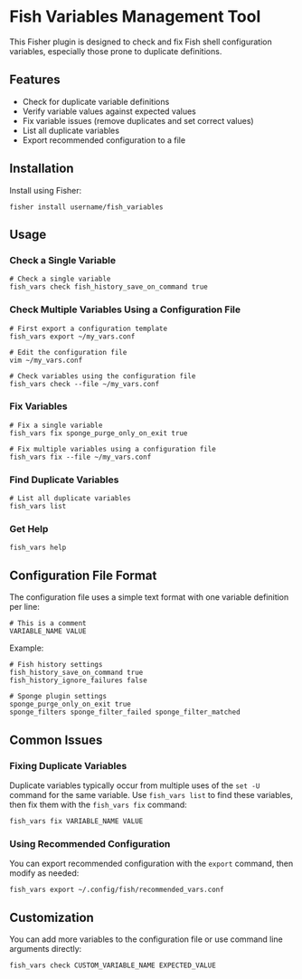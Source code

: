 # Fish Variables Management Tool

This Fisher plugin is designed to check and fix Fish shell configuration variables, especially those prone to duplicate definitions.

## Features

- Check for duplicate variable definitions
- Verify variable values against expected values
- Fix variable issues (remove duplicates and set correct values)
- List all duplicate variables
- Export recommended configuration to a file

## Installation

Install using Fisher:

```fish
fisher install username/fish_variables
```

## Usage

### Check a Single Variable

```fish
# Check a single variable
fish_vars check fish_history_save_on_command true
```

### Check Multiple Variables Using a Configuration File

```fish
# First export a configuration template
fish_vars export ~/my_vars.conf

# Edit the configuration file
vim ~/my_vars.conf

# Check variables using the configuration file
fish_vars check --file ~/my_vars.conf
```

### Fix Variables

```fish
# Fix a single variable
fish_vars fix sponge_purge_only_on_exit true

# Fix multiple variables using a configuration file
fish_vars fix --file ~/my_vars.conf
```

### Find Duplicate Variables

```fish
# List all duplicate variables
fish_vars list
```

### Get Help

```fish
fish_vars help
```

## Configuration File Format

The configuration file uses a simple text format with one variable definition per line:

```
# This is a comment
VARIABLE_NAME VALUE
```

Example:

```
# Fish history settings
fish_history_save_on_command true
fish_history_ignore_failures false

# Sponge plugin settings
sponge_purge_only_on_exit true
sponge_filters sponge_filter_failed sponge_filter_matched
```

## Common Issues

### Fixing Duplicate Variables

Duplicate variables typically occur from multiple uses of the `set -U` command for the same variable. Use `fish_vars list` to find these variables, then fix them with the `fish_vars fix` command:

```fish
fish_vars fix VARIABLE_NAME VALUE
```

### Using Recommended Configuration

You can export recommended configuration with the `export` command, then modify as needed:

```fish
fish_vars export ~/.config/fish/recommended_vars.conf
```

## Customization

You can add more variables to the configuration file or use command line arguments directly:

```fish
fish_vars check CUSTOM_VARIABLE_NAME EXPECTED_VALUE
```
